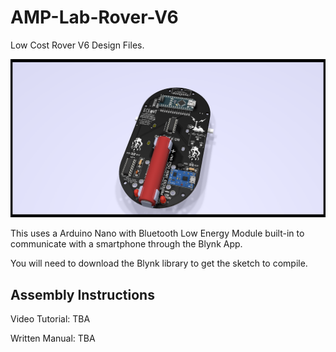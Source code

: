 # AMP-Lab-Rover-V6
Low Cost Rover V6 Design Files.

![render1](https://github.com/jzkmath/AMP-Lab-Rover-V6/blob/master/KiCAD/Rover%20V6.1%20Render.png)

This uses a Arduino Nano with Bluetooth Low Energy Module built-in to communicate with a smartphone through the Blynk App.

You will need to download the Blynk library to get the sketch to compile.

## Assembly Instructions

Video Tutorial: TBA

Written Manual: TBA
